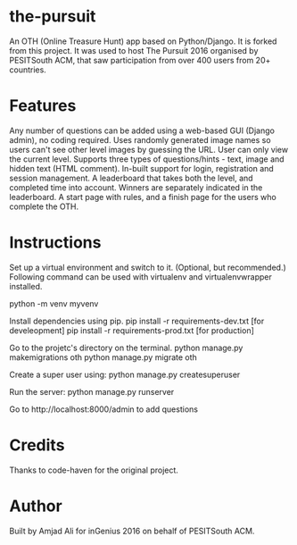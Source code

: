 # the-pursuit

An OTH (Online Treasure Hunt) app based on Python/Django. It is forked from this project. It was used to host The Pursuit 2016 organised by PESITSouth ACM, that saw participation from over 400 users from 20+ countries.

# Features
Any number of questions can be added using a web-based GUI (Django admin), no coding required.
Uses randomly generated image names so users can't see other level images by guessing the URL.
User can only view the current level.
Supports three types of questions/hints - text, image and hidden text (HTML comment).
In-built support for login, registration and session management.
A leaderboard that takes both the level, and completed time into account.
Winners are separately indicated in the leaderboard.
A start page with rules, and a finish page for the users who complete the OTH.

# Instructions
Set up a virtual environment and switch to it. (Optional, but recommended.) Following command can be used with virtualenv and virtualenvwrapper installed.

python -m venv myvenv

Install dependencies using pip.
pip install -r requirements-dev.txt [for develeopment]
pip install -r requirements-prod.txt [for production]

Go to the projetc's directory on the terminal.
python manage.py makemigrations oth
python manage.py migrate oth

Create a super user using:
python manage.py createsuperuser <username>
  
 Run the server:
 python manage.py runserver
 
 Go to http://localhost:8000/admin to add questions
 
# Credits
Thanks to code-haven for the original project.

# Author
Built by Amjad Ali for inGenius 2016 on behalf of PESITSouth ACM.
 
 
